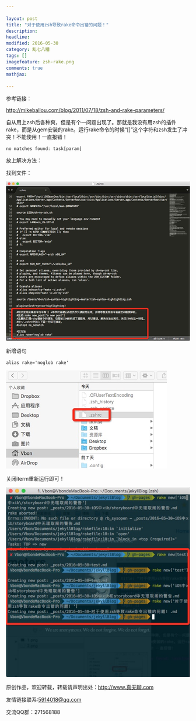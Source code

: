 ```yaml
---

layout: post
title: "对于使用zsh导致rake命令出错的问题！"
description: 
headline: 
modified: 2016-05-30
category: 乱七八糟
tags: []
imagefeature: zsh-rake.png
comments: true
mathjax: 

---
```


参考链接：

<http://mikeballou.com/blog/2011/07/18/zsh-and-rake-parameters/>

自从用上zsh后各种爽，但是有个一问题出现了。那就是我没有用zsh的插件rake，而是从gem安装的rake。运行rake命令的时候“[]”这个字符和zsh发生了冲突！不能使用！一直报错！

	no matches found: task[param]

放上解决方法：

找到文件：

![](/images/zsh-rake/1.png)

新增语句

	alias rake='noglob rake'

![](/images/zsh-rake/2.png)

关闭iterm重新运行即可！

![](/images/zsh-rake/3.png)


原创作品，欢迎转载，转载请声明出处：http://www.真无聊.com

友情链接联系:5914018@qq.com

交流QQ群：271568188